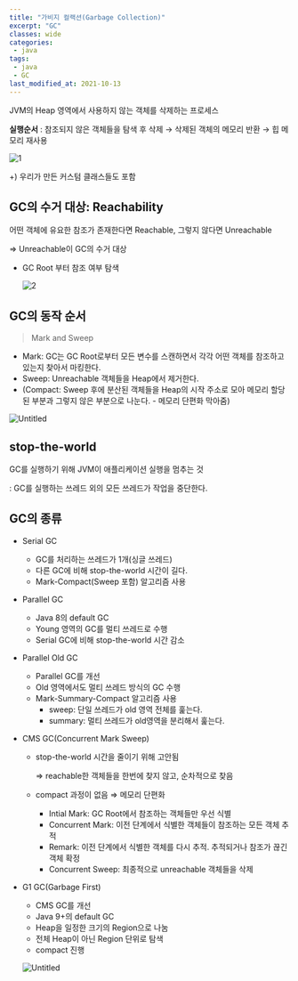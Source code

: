```yaml
---
title: "가비지 컬랙션(Garbage Collection)"
excerpt: "GC"
classes: wide
categories:
 - java
tags:
 - java
 - GC
last_modified_at: 2021-10-13
---
```


JVM의 Heap 영역에서 사용하지 않는 객체를 삭제하는 프로세스

**실행순서** : 참조되지 않은 객체들을 탐색 후 삭제 → 삭제된 객체의 메모리 반환 → 힙 메모리 재사용

![1](https://user-images.githubusercontent.com/26619776/137153667-ef57c3a3-6ca5-440a-a7e1-5e184a029863.png)

+) 우리가 만든 커스텀 클래스들도 포함

## GC의 수거 대상: Reachability

어떤 객체에 유요한 참조가 존재한다면 Reachable, 그렇지 않다면 Unreachable

⇒ Unreachable이 GC의 수거 대상

- GC Root 부터 참조 여부 탐색
    
    ![2](https://user-images.githubusercontent.com/26619776/137335347-6f326395-ce1b-4a86-a70d-0d9afaff181d.png)
    

## GC의 동작 순서

> Mark and Sweep

- Mark: GC는 GC Root로부터 모든 변수를 스캔하면서 각각 어떤 객체를 참조하고 있는지 찾아서 마킹한다.
- Sweep: Unreachable 객체들을 Heap에서 제거한다.
- (Compact: Sweep 후에 분산된 객체들을 Heap의 시작 주소로 모아 메모리 할당된 부분과 그렇지 않은 부분으로 나눈다. - 메모리 단편화 막아줌)

![Untitled](https://user-images.githubusercontent.com/26619776/137335459-46406da3-01be-4b3e-a361-8321f4e3c87a.png)

## stop-the-world

GC를 실행하기 위해 JVM이 애플리케이션 실행을 멈추는 것

: GC를 실행하는 쓰레드 외의 모든 쓰레드가 작업을 중단한다.

## GC의 종류

- Serial GC
    - GC를 처리하는 쓰레드가 1개(싱글 쓰레드)
    - 다른 GC에 비해 stop-the-world 시간이 길다.
    - Mark-Compact(Sweep 포함) 알고리즘 사용
    
- Parallel GC
    - Java 8의 default GC
    - Young 영역의 GC를 멀티 쓰레드로 수행
    - Serial GC에 비해 stop-the-world 시간 감소
    
- Parallel Old GC
    - Parallel GC를 개선
    - Old 영역에서도 멀티 쓰레드 방식의 GC 수행
    - Mark-Summary-Compact 알고리즘 사용
        - sweep: 단일 쓰레드가 old 영역 전체를 훑는다.
        - summary: 멀티 쓰레드가 old영역을 분리해서 훑는다.
        
- CMS GC(Concurrent Mark Sweep)
    - stop-the-world 시간을 줄이기 위해 고안됨
        
        ⇒ reachable한 객체들을 한번에 찾지 않고, 순차적으로 찾음
        
    - compact 과정이 없음  ⇒ 메모리 단편화
        - Intial Mark: GC Root에서 참조하는 객체들만 우선 식별
        - Concurrent Mark: 이전 단계에서 식별한 객체들이 참조하는 모든 객체 추적
        - Remark: 이전 단계에서 식별한 객체를 다시 추적. 추적되거나 참조가 끊긴 객체 확정
        - Concurrent Sweep: 최종적으로 unreachable 객체들을 삭제
        
- G1 GC(Garbage First)
    - CMS GC를 개선
    - Java 9+의 default GC
    - Heap을 일정한 크기의 Region으로 나눔
    - 전체 Heap이 아닌 Region 단위로 탐색
    - compact 진행
    
    ![Untitled](https://user-images.githubusercontent.com/26619776/137335699-dd6b7c60-799e-49b1-b2ee-1868f56e573c.png)


    
   
